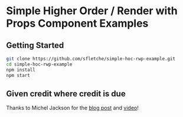 # Simple Higher Order / Render with Props Component Examples

## Getting Started

```bash
git clone https://github.com/sfletche/simple-hoc-rwp-example.git
cd simple-hoc-rwp-example
npm install
npm start
```
## Given credit where credit is due
Thanks to Michel Jackson for the [blog post](https://cdb.reacttraining.com/use-a-render-prop-50de598f11ce) and [video](https://www.youtube.com/watch?time_continue=3066&v=BcVAq3YFiuc)!

